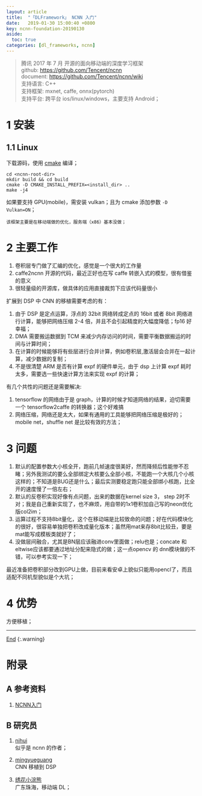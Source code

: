 ```yaml
---
layout: article
title:  "「DLFramework」 NCNN 入门"
date:   2019-01-30 15:00:40 +0800
key: ncnn-foundation-20190130
aside:
  toc: true
categories: [dl_frameworks, ncnn]
---
```

<span id='head'></span>  
>腾讯 2017 年 7 月 开源的面向移动端的深度学习框架    
github: <https://github.com/Tencent/ncnn>  
document: <https://github.com/Tencent/ncnn/wiki>  
支持语言: C++      
支持框架: mxnet, caffe, onnx(pytorch)     
支持平台: 跨平台 ios/linux/windows，主要支持 Android；     

<!--more-->   

# 1 安装
## 1.1 Linux
下载源码，使用 [cmake]() 编译；    
```shell
cd <ncnn-root-dir>
mkdir build && cd build
cmake -D CMAKE_INSTALL_PREFIX=<install_dir> ..
make -j4
```

如果要支持 GPU(mobile)，需安装 vulkan；且为 cmake 添加参数 `-D Vulkan=ON`；    

```
该框架主要是在移动端做的优化，服务端（x86）基本没做；     
```

# 2 主要工作
1. 卷积层专门做了汇编的优化，感觉是一个很大的工作量     
2. caffe2ncnn 开源的代码，最近正好也在写 caffe 转嵌入式的模型，很有借鉴的意义      
3. 很轻量级的开源库，做具体的应用直接裁剪下应该代码量很小        

扩展到 DSP 中 CNN 的移植需要考虑的有：     
1. 由于 DSP 是定点运算，浮点的 32bit 网络转成定点的 16bit 或者 8bit 网络进行计算，能够把网络压缩 2-4 倍，并且不会引起精度的大幅度降低；fp16 好幸福；  
2. DMA 需要搬运数据到 TCM 来减少内存访问的时间，需要平衡数据搬运的时间与计算时间；    
3. 在计算的时候能够将有些层进行合并计算，例如卷积层,激活层会合并在一起计算，减少数据的复制；     
4. 不是很清楚 ARM 是否有计算 expf 的硬件单元，由于 dsp 上计算 expf 耗时太多，需要选一些快速计算方法来实现 expf 的计算；     

有几个共性的问题还是需要解决:   
1. tensorflow 的网络由于是 graph，计算的时候才知道网络的结果，迫切需要一个 tensorflow2caffe 的转换器；这个好难搞    
2. 网络压缩，网络还是太大，如果有通用的工具能够把网络压缩是极好的；mobile net，shuffle net 是比较有效的方法；     

# 3 问题
1. 默认的配置参数大小核全开，跑前几帧速度很美好，然而降频后性能惨不忍睹；另外我测试的要么全部绑定大核要么全部小核，不能跑一个大核几个小核这样的；不知道是BUG还是什么；最后实测要稳定跑只能全部绑小核跑，比全开的速度慢了一倍左右；     
2. 默认的反卷积实现好像有点问题，出来的数据在kernel size 3， step 2时不对；我是自己重新实现了，也不麻烦，用自带的1x1卷积加自己写的neon优化版col2im；    
3. 运算过程不支持8bit量化，这个在移动端是比较致命的问题；好在代码模块化的很好，很容易单独把卷积改成量化版本；虽然用mat来存8bit比较丑，要是mat能写成模板类就好了；       
4. 没做层间融合，尤其是BN层应该融进conv里面做；relu也是；concate 和eltwise应该都要通过地址分配来隐式的做；这一点opencv 的 dnn模块做的不错，可以参考实现一下；     

最近准备把卷积部分改到GPU上做，目前来看安卓上貌似只能用opencl了，而且适配不同机型貌似是个大坑；      


# 4 优势
方便移植；    

-------------------  
[End](#head)
{:.warning}  
# 附录
## A 参考资料
1. [NCNN入门](https://xywang93.github.io/2018/05/04/DeepLearning/%E5%B5%8C%E5%85%A5%E5%BC%8FAI/%E7%8E%A9%E8%BD%ACncnn/00-ncnn%E5%85%A5%E9%97%A8/)      

## B 研究员
1. [nihui](https://www.zhihu.com/people/nihui-2/activities)     
似乎是 ncnn 的作者；     

1. [mingyueguang](https://www.zhihu.com/people/mingyueguang-30/activities)     
CNN 移植到 DSP     
1. [绣花小浣熊](https://www.zhihu.com/people/xiu-hua-xiao-wan-xiong)    
广东珠海，移动端 DL；      
